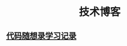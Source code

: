 <div align="center">
    <h1>技术博客</h1>
</div>

<h2><a href="/_posts/tech/2023-11-07-exer-dmxsl.md">代码随想录学习记录</a></h2>